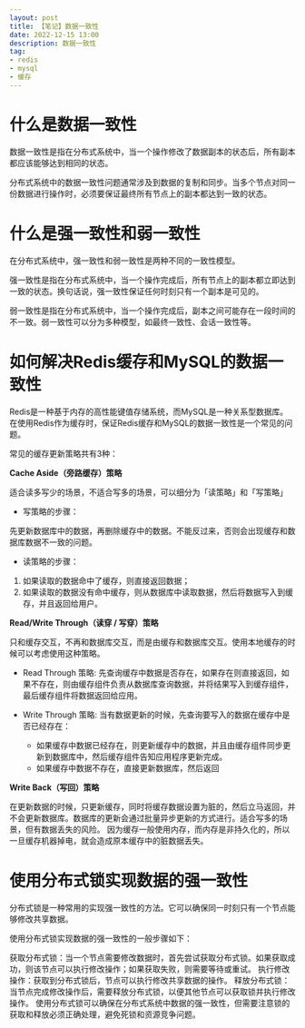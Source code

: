 ```yaml
---
layout: post
title: 【笔记】数据一致性
date: 2022-12-15 13:00
description: 数据一致性
tag:
- redis
- mysql
- 缓存
---
```


# 什么是数据一致性
数据一致性是指在分布式系统中，当一个操作修改了数据副本的状态后，所有副本都应该能够达到相同的状态。

分布式系统中的数据一致性问题通常涉及到数据的复制和同步。当多个节点对同一份数据进行操作时，必须要保证最终所有节点上的副本都达到一致的状态。

# 什么是强一致性和弱一致性
在分布式系统中，强一致性和弱一致性是两种不同的一致性模型。

强一致性是指在分布式系统中，当一个操作完成后，所有节点上的副本都立即达到一致的状态。换句话说，强一致性保证任何时刻只有一个副本是可见的。

弱一致性是指在分布式系统中，当一个操作完成后，副本之间可能存在一段时间的不一致。弱一致性可以分为多种模型，如最终一致性、会话一致性等。

# 如何解决Redis缓存和MySQL的数据一致性
Redis是一种基于内存的高性能键值存储系统，而MySQL是一种关系型数据库。在使用Redis作为缓存时，保证Redis缓存和MySQL的数据一致性是一个常见的问题。

常见的缓存更新策略共有3种：

**Cache Aside（旁路缓存）策略**

适合读多写少的场景，不适合写多的场景，可以细分为「读策略」和「写策略」
* 写策略的步骤：

先更新数据库中的数据，再删除缓存中的数据。不能反过来，否则会出现缓存和数据库数据不一致的问题。

* 读策略的步骤：
1. 如果读取的数据命中了缓存，则直接返回数据； 
2. 如果读取的数据没有命中缓存，则从数据库中读取数据，然后将数据写入到缓存，并且返回给用户。

**Read/Write Through（读穿 / 写穿）策略**

只和缓存交互，不再和数据库交互，而是由缓存和数据库交互。使用本地缓存的时候可以考虑使用这种策略。 

* Read Through 策略: 先查询缓存中数据是否存在，如果存在则直接返回，如果不存在，则由缓存组件负责从数据库查询数据，并将结果写入到缓存组件，最后缓存组件将数据返回给应用。
* Write Through 策略: 当有数据更新的时候，先查询要写入的数据在缓存中是否已经存在： 

    * 如果缓存中数据已经存在，则更新缓存中的数据，并且由缓存组件同步更新到数据库中，然后缓存组件告知应用程序更新完成。 
    * 如果缓存中数据不存在，直接更新数据库，然后返回

**Write Back（写回）策略**

在更新数据的时候，只更新缓存，同时将缓存数据设置为脏的，然后立马返回，并不会更新数据库。数据库的更新会通过批量异步更新的方式进行。适合写多的场景，但有数据丢失的风险。
因为缓存一般使用内存，而内存是非持久化的，所以一旦缓存机器掉电，就会造成原本缓存中的脏数据丢失。

# 使用分布式锁实现数据的强一致性
分布式锁是一种常用的实现强一致性的方法。它可以确保同一时刻只有一个节点能够修改共享数据。

使用分布式锁实现数据的强一致性的一般步骤如下：

获取分布式锁：当一个节点需要修改数据时，首先尝试获取分布式锁。如果获取成功，则该节点可以执行修改操作；如果获取失败，则需要等待或重试。
执行修改操作：获取到分布式锁后，节点可以执行修改共享数据的操作。
释放分布式锁：当节点完成修改操作后，需要释放分布式锁，以便其他节点可以获取锁并执行修改操作。
使用分布式锁可以确保在分布式系统中数据的强一致性，但需要注意锁的获取和释放必须正确处理，避免死锁和资源竞争问题。